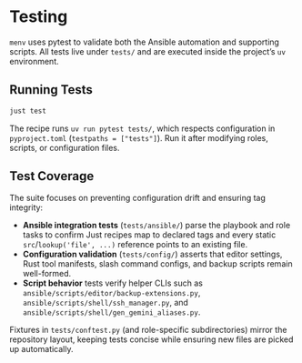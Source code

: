 # Testing

`menv` uses pytest to validate both the Ansible automation and supporting scripts. All tests live under `tests/` and are executed inside the project’s `uv` environment.

## Running Tests
```zsh
just test
```
The recipe runs `uv run pytest tests/`, which respects configuration in `pyproject.toml` (`testpaths = ["tests"]`). Run it after modifying roles, scripts, or configuration files.

## Test Coverage
The suite focuses on preventing configuration drift and ensuring tag integrity:
- **Ansible integration tests** (`tests/ansible/`) parse the playbook and role tasks to confirm Just recipes map to declared tags and every static `src`/`lookup('file', ...)` reference points to an existing file.
- **Configuration validation** (`tests/config/`) asserts that editor settings, Rust tool manifests, slash command configs, and backup scripts remain well-formed.
- **Script behavior** tests verify helper CLIs such as `ansible/scripts/editor/backup-extensions.py`, `ansible/scripts/shell/ssh_manager.py`, and `ansible/scripts/shell/gen_gemini_aliases.py`.

Fixtures in `tests/conftest.py` (and role-specific subdirectories) mirror the repository layout, keeping tests concise while ensuring new files are picked up automatically.
